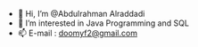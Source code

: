 - 👋 Hi, I’m @Abdulrahman Alraddadi
- 👀 I’m interested in Java Programming and SQL 
- 📫 E-mail : doomyf2@gmail.com 

<!---
Abdulrahmanalraddadi/Abdulrahmanalraddadi is a ✨ special ✨ repository because its `README.md` (this file) appears on your GitHub profile.
You can click the Preview link to take a look at your changes.
--->
